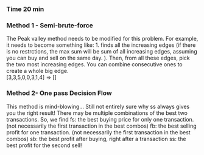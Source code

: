 ### Time 20 min

### Method 1 - Semi-brute-force
The Peak valley method needs to be modified for this problem. For example, it needs to become 
something like: 1. finds all the increasing edges (if there is no restrctions, the max sum will be sum 
of all increasing edges, assuming you can buy and sell on the same day. ). 
Then, from all these edges, pick the two most increasing edges. You can combine consecutive ones 
to create a whole big edge.   
[3,3,5,0,0,3,1,4] => []


### Method 2- One pass Decision Flow
This method is mind-blowing... Still not entirely sure why ss always gives you the right result!
There may be multiple combinations of the best two transactions. 
So, we find fs: the best buying price for only one transaction. (not necessarily the first transaction in the best combos) 
fb: the best selling profit for one transaction. (not necessarily the first transaction in the best combos) 
sb: the best profit after buying, right after a transaction
ss: the best profit for the second sell! 

 
